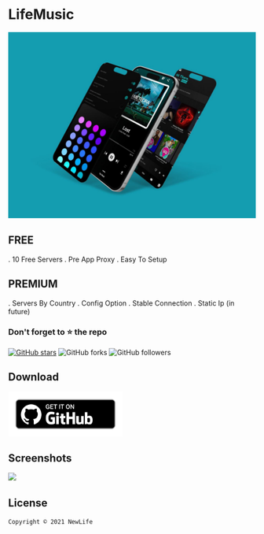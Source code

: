 # LifeMusic
![Repo Banner](https://raw.githubusercontent.com/parsalakzian/LifeMusicVer/main/fastlane/metadata/android/en-US/images/phoneScreenshots/1.png)



## **FREE**
. 10 Free Servers
. Pre App Proxy
. Easy To Setup

## **PREMIUM**
. Servers By Country
. Config Option
. Stable Connection
. Static Ip (in future)

### Don't forget to :star: the repo

[![GitHub stars](https://img.shields.io/github/stars/parsalakzian/NewLifeVPN.svg?style=social&label=Star)](https://github.com//Sangwan5688/LifeMusic) ![GitHub forks](https://img.shields.io/github/forks/parsalakzian/NewLifeVPN.svg?style=social&label=Forks) ![GitHub followers](https://img.shields.io/github/followers/parsalakzian.svg?style=social&label=Follow)

## Download
[<img src="get_github.png"
     alt="Download from GitHub"
     height="90">](https://github.com/parsalakzian/NewLifeVPN/releases)


## Screenshots

<img src="https://github.com/parsalakzian/NewLifeVPN/blob/main/fastlane/metadata/android/en-US/images/phoneScreenshots/1.png?raw=true" width="32%">

## License

```
Copyright © 2021 NewLife
```
